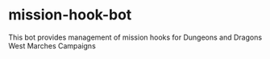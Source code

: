 # mission-hook-bot

This bot provides management of mission hooks for Dungeons and Dragons West Marches Campaigns
